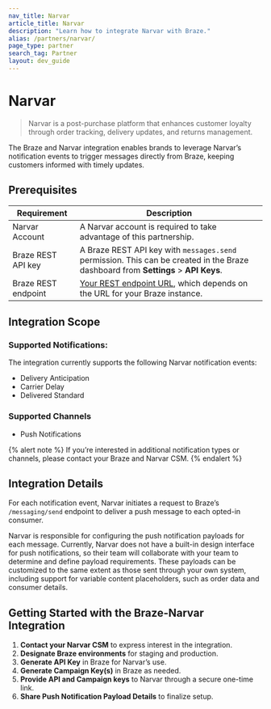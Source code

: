```yaml
---
nav_title: Narvar
article_title: Narvar
description: "Learn how to integrate Narvar with Braze."
alias: /partners/narvar/
page_type: partner
search_tag: Partner
layout: dev_guide
---
```


# Narvar

> Narvar is a post-purchase platform that enhances customer loyalty through order tracking, delivery updates, and returns management.

The Braze and Narvar integration enables brands to leverage Narvar’s notification events to trigger messages directly from Braze, keeping customers informed with timely updates.

## Prerequisites

| Requirement           | Description                                                                                   |
|-----------------------|-----------------------------------------------------------------------------------------------|
| Narvar Account        | A Narvar account is required to take advantage of this partnership.                           |
| Braze REST API key    | A Braze REST API key with `messages.send` permission. This can be created in the Braze dashboard from **Settings** > **API Keys**.                                            |
| Braze REST endpoint   | [Your REST endpoint URL]({{site.baseurl}}/developer_guide/rest_api/basics/#endpoints), which depends on the URL for your Braze instance.         |

## Integration Scope

### Supported Notifications:

The integration currently supports the following Narvar notification events:
- Delivery Anticipation
- Carrier Delay
- Delivered Standard

### Supported Channels

- Push Notifications

{% alert note %}
If you’re interested in additional notification types or channels, please contact your Braze and Narvar CSM.
{% endalert %}

## Integration Details

For each notification event, Narvar initiates a request to Braze’s `/messaging/send` endpoint to deliver a push message to each opted-in consumer.

Narvar is responsible for configuring the push notification payloads for each message. Currently, Narvar does not have a built-in design interface for push notifications, so their team will collaborate with your team to determine and define payload requirements. These payloads can be customized to the same extent as those sent through your own system, including support for variable content placeholders, such as order data and consumer details.

## Getting Started with the Braze-Narvar Integration

1. **Contact your Narvar CSM** to express interest in the integration.
2. **Designate Braze environments** for staging and production.
3. **Generate API Key** in Braze for Narvar’s use.
4. **Generate Campaign Key(s)** in Braze as needed.
5. **Provide API and Campaign keys** to Narvar through a secure one-time link.
6. **Share Push Notification Payload Details** to finalize setup.
